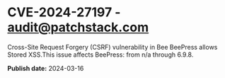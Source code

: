 # CVE-2024-27197 - audit@patchstack.com

Cross-Site Request Forgery (CSRF) vulnerability in Bee BeePress allows Stored XSS.This issue affects BeePress: from n/a through 6.9.8.



**Publish date:** 2024-03-16
